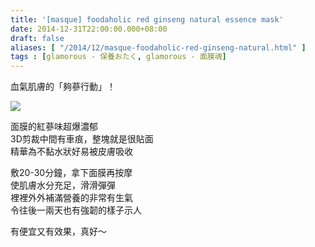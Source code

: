 ```yaml
---
title: '[masque] foodaholic red ginseng natural essence mask'
date: 2014-12-31T22:00:00.000+08:00
draft: false
aliases: [ "/2014/12/masque-foodaholic-red-ginseng-natural.html" ]
tags : [glamorous - 保養おたく, glamorous - 面膜魂]
---
```


血氣肌膚的「夠蔘行動」！  

[![](https://farm8.staticflickr.com/7529/16147203345_aae2d2942a_z.jpg)](https://farm8.staticflickr.com/7529/16147203345_aae2d2942a_z.jpg)

面膜的紅蔘味超爆濃郁  
3D剪裁中間有車痕，整塊就是很貼面  
精華為不黏水狀好易被皮膚吸收  
  
敷20-30分鐘，拿下面膜再按摩  
使肌膚水分充足，滑滑彈彈  
裡裡外外補滿營養的非常有生氣  
令往後一兩天也有強韌的樣子示人  
  
有便宜又有效果，真好～